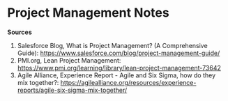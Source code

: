 # Project Management Notes
**Sources**
1. Salesforce Blog, What is Project Management? (A Comprehensive Guide): https://www.salesforce.com/blog/project-management-guide/
2. PMI.org, Lean Project Management: https://www.pmi.org/learning/library/lean-project-management-73642
3. Agile Alliance, Experience Report - Agile and Six Sigma, how do they mix together?: https://agilealliance.org/resources/experience-reports/agile-six-sigma-mix-together/
